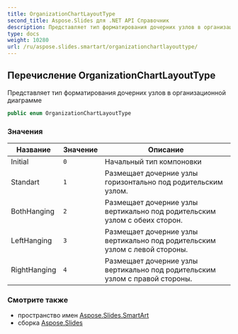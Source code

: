 ```yaml
---
title: OrganizationChartLayoutType
second_title: Aspose.Slides для .NET API Справочник
description: Представляет тип форматирования дочерних узлов в организационной диаграмме
type: docs
weight: 10280
url: /ru/aspose.slides.smartart/organizationchartlayouttype/
---
```


## Перечисление OrganizationChartLayoutType

Представляет тип форматирования дочерних узлов в организационной диаграмме

```csharp
public enum OrganizationChartLayoutType
```

### Значения

| Название | Значение | Описание |
| --- | --- | --- |
| Initial | `0` | Начальный тип компоновки |
| Standart | `1` | Размещает дочерние узлы горизонтально под родительским узлом. |
| BothHanging | `2` | Размещает дочерние узлы вертикально под родительским узлом с обеих сторон. |
| LeftHanging | `3` | Размещает дочерние узлы вертикально под родительским узлом с левой стороны. |
| RightHanging | `4` | Размещает дочерние узлы вертикально под родительским узлом с правой стороны. |

### Смотрите также

* пространство имен [Aspose.Slides.SmartArt](../../aspose.slides.smartart)
* сборка [Aspose.Slides](../../)

<!-- DO NOT EDIT: сгенерировано xmldocmd для Aspose.Slides.dll -->